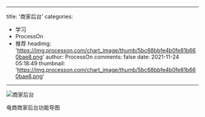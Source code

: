 
---
title: '商家后台'
categories: 
 - 学习
 - ProcessOn
 - 推荐
headimg: 'https://img.processon.com/chart_image/thumb/5bc68bbfe4b0fe81b660bae8.png'
author: ProcessOn
comments: false
date: 2021-11-24 05:18:49
thumbnail: 'https://img.processon.com/chart_image/thumb/5bc68bbfe4b0fe81b660bae8.png'
---

<div>   
<img class="thumb" alt="商家后台" src="https://img.processon.com/chart_image/thumb/5bc68bbfe4b0fe81b660bae8.png" referrerpolicy="no-referrer">
<p>电商商家后台功能导图</p>  
</div>
            